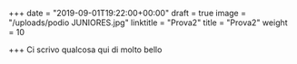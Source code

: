 +++
date = "2019-09-01T19:22:00+00:00"
draft = true
image = "/uploads/podio JUNIORES.jpg"
linktitle = "Prova2"
title = "Prova2"
weight = 10

+++
Ci scrivo qualcosa qui di molto bello